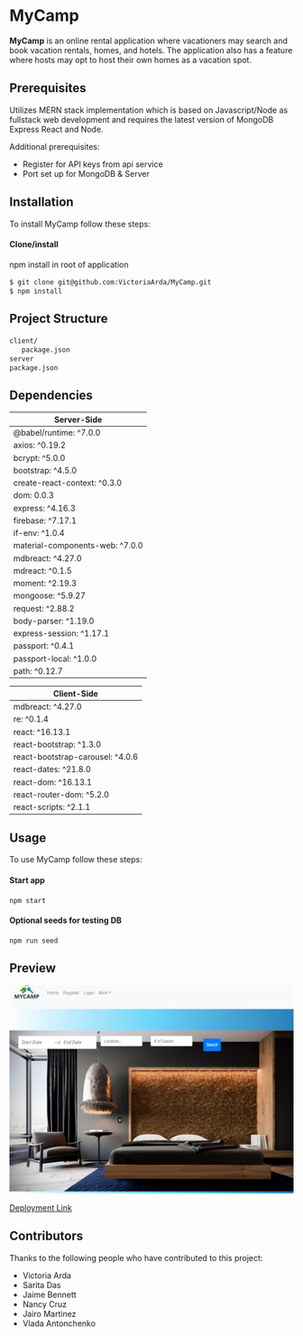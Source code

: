 # MyCamp

**MyCamp** is an online rental application where vacationers may search and book vacation rentals, homes, and hotels. The application also has a feature where hosts may opt to host their own homes as a vacation spot.

## Prerequisites

Utilizes MERN stack implementation which is based on Javascript/Node as fullstack web development and requires the latest version of MongoDB Express React and Node.

Additional prerequisites:

* Register for API keys from api service 
* Port set up for MongoDB & Server

## Installation

To install MyCamp follow these steps:

#### Clone/install

npm install in root of application

```
$ git clone git@github.com:VictoriaArda/MyCamp.git
$ npm install
```
## Project Structure

```
client/
   package.json
server
package.json
```

## Dependencies

| Server-Side   
| ------------- 
|   @babel/runtime: ^7.0.0
|   axios: ^0.19.2
|   bcrypt: ^5.0.0
|   bootstrap: ^4.5.0
|   create-react-context: ^0.3.0
|   dom: 0.0.3
|   express: ^4.16.3
|   firebase: ^7.17.1
|   if-env: ^1.0.4
|   material-components-web: ^7.0.0
|   mdbreact: ^4.27.0
|   mdreact: ^0.1.5
|   moment: ^2.19.3 
|   mongoose: ^5.9.27
|   request: ^2.88.2
|   body-parser: ^1.19.0
|   express-session: ^1.17.1
|   passport: ^0.4.1
|   passport-local: ^1.0.0
|   path: ^0.12.7 


| Client-Side  
| ------------- 
|   mdbreact: ^4.27.0
|   re: ^0.1.4
|   react: ^16.13.1
|   react-bootstrap: ^1.3.0
|   react-bootstrap-carousel: ^4.0.6
|   react-dates: ^21.8.0
|   react-dom: ^16.13.1
|   react-router-dom: ^5.2.0
|   react-scripts: ^2.1.1


## Usage
To use MyCamp follow these steps:

#### Start app
```
npm start
```
#### Optional seeds for testing DB
```
npm run seed
```

## Preview

![MyCamp preview](./client/src/components/files/projectpics/MyCamp.PNG)

[Deployment Link](http://a.com)

## Contributors

Thanks to the following people who have contributed to this project:

* Victoria Arda
* Sarita Das
* Jaime Bennett
* Nancy Cruz
* Jairo Martinez
* Vlada Antonchenko
